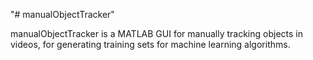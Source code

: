 "# manualObjectTracker" 

manualObjectTracker is a MATLAB GUI for manually tracking objects in videos, for generating training sets for machine learning algorithms.